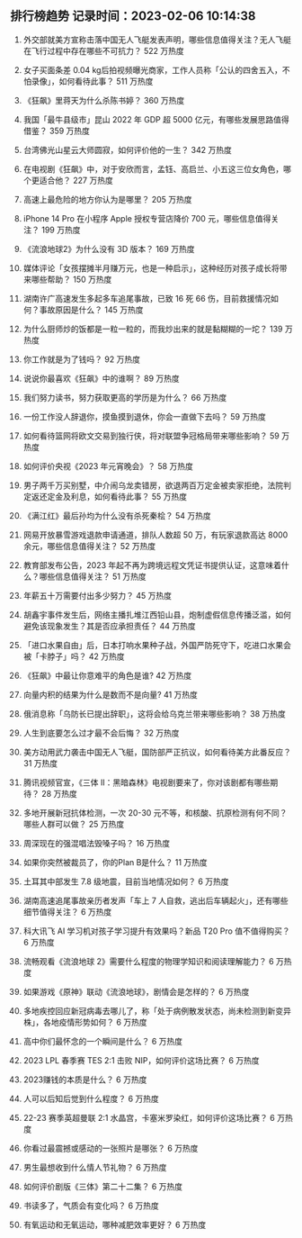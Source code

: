 
## 排行榜趋势 记录时间：2023-02-06 10:14:38
  
  1. 外交部就美方宣称击落中国无人飞艇发表声明，哪些信息值得关注？无人飞艇在飞行过程中存在哪些不可抗力？ 522 万热度
    
  2. 女子买面条差 0.04 kg后拍视频曝光商家，工作人员称「公认的四舍五入，不怕录像」，如何看待此事？ 511 万热度
    
  3. 《狂飙》里蒋天为什么杀陈书婷？ 360 万热度
    
  4. 我国「最牛县级市」昆山 2022 年 GDP 超 5000 亿元，有哪些发展思路值得借鉴？ 359 万热度
    
  5. 台湾佛光山星云大师圆寂，如何评价他的一生？ 342 万热度
    
  6. 在电视剧《狂飙》中，对于安欣而言，孟钰、高启兰、小五这三位女角色，哪个更适合他？ 227 万热度
    
  7. 高速上最危险的地方你认为是哪里？ 205 万热度
    
  8. iPhone 14 Pro 在小程序 Apple 授权专营店降价 700 元，哪些信息值得关注？ 199 万热度
    
  9. 《流浪地球2》为什么没有 3D 版本？ 169 万热度
    
  10. 媒体评论「女孩摆摊半月赚万元，也是一种启示」，这种经历对孩子成长将带来哪些帮助？ 150 万热度
    
  11. 湖南许广高速发生多起多车追尾事故，已致 16 死 66 伤，目前救援情况如何？事故原因是什么？ 145 万热度
    
  12. 为什么厨师炒的饭都是一粒一粒的，而我炒出来的就是黏糊糊的一坨？ 139 万热度
    
  13. 你工作就是为了钱吗？ 92 万热度
    
  14. 说说你最喜欢《狂飙》中的谁啊？ 89 万热度
    
  15. 我们努力读书，努力获取更高的学历是为什么？ 66 万热度
    
  16. 一份工作没人辞退你，摸鱼摸到退休，你会一直做下去吗？ 59 万热度
    
  17. 如何看待篮网将欧文交易到独行侠，将对联盟争冠格局带来哪些影响？ 59 万热度
    
  18. 如何评价央视《2023 年元宵晚会》？ 58 万热度
    
  19. 男子两千万买别墅，中介闹乌龙卖错房，欲退两百万定金被卖家拒绝，法院判定返还定金及利息，如何看待此事？ 55 万热度
    
  20. 《满江红》最后孙均为什么没有杀死秦桧？ 54 万热度
    
  21. 网易开放暴雪游戏退款申请通道，排队人数超 50 万，有玩家退款高达 8000 余元，哪些信息值得关注？ 52 万热度
    
  22. 教育部发布公告，2023 年起不再为跨境远程文凭证书提供认证，这意味着什么？哪些信息值得关注？ 51 万热度
    
  23. 年薪五十万需要付出多少努力？ 45 万热度
    
  24. 胡鑫宇事件发生后，网络主播扎堆江西铅山县，炮制虚假信息传播泛滥，如何避免该现象发生？其是否应承担责任？ 44 万热度
    
  25. 「进口水果自由」后，日本打响水果种子战，外国严防死守下，吃进口水果会被「卡脖子」吗？ 42 万热度
    
  26. 《狂飙》中最让你意难平的角色是谁? 42 万热度
    
  27. 向量内积的结果为什么是数而不是向量? 41 万热度
    
  28. 俄消息称「乌防长已提出辞职」，这将会给乌克兰带来哪些影响？ 38 万热度
    
  29. 人生到底要怎么过才最不会后悔？ 32 万热度
    
  30. 美方动用武力袭击中国无人飞艇，国防部严正抗议，如何看待美方此番反应？ 31 万热度
    
  31. 腾讯视频官宣，《三体 II：黑暗森林》电视剧要来了，你对该剧都有哪些期待？ 28 万热度
    
  32. 多地开展新冠抗体检测，一次 20-30 元不等，和核酸、抗原检测有何不同？哪些人群可以做？ 25 万热度
    
  33. 周深现在的强混唱法毁嗓子吗？ 16 万热度
    
  34. 如果你突然被裁员了，你的Plan B是什么？ 11 万热度
    
  35. 土耳其中部发生 7.8 级地震，目前当地情况如何？ 6 万热度
    
  36. 湖南高速追尾事故亲历者发声「车上 7 人自救，逃出后车辆起火」，还有哪些细节值得关注？ 6 万热度
    
  37. 科大讯飞 AI 学习机对孩子学习提升有效果吗？新品 T20 Pro 值不值得购买？ 6 万热度
    
  38. 流畅观看《流浪地球 2》需要什么程度的物理学知识和阅读理解能力？ 6 万热度
    
  39. 如果游戏《原神》联动《流浪地球》，剧情会是怎样的？ 6 万热度
    
  40. 多地疾控回应新冠病毒去哪儿了，称「处于病例散发状态，尚未检测到新变异株」，各地疫情形势如何？ 6 万热度
    
  41. 高中你们最怀念的一个瞬间是什么？ 6 万热度
    
  42. 2023 LPL 春季赛 TES 2:1 击败 NIP，如何评价这场比赛？ 6 万热度
    
  43. 2023赚钱的本质是什么？ 6 万热度
    
  44. 人可以后知后觉到什么程度？ 6 万热度
    
  45. 22-23 赛季英超曼联 2:1 水晶宫，卡塞米罗染红，如何评价这场比赛？ 6 万热度
    
  46. 你看过最震撼或感动的一张照片是哪张？ 6 万热度
    
  47. 男生最想收到什么情人节礼物？ 6 万热度
    
  48. 如何评价剧版《三体》第二十二集？ 6 万热度
    
  49. 书读多了，气质会有变化吗？ 6 万热度
    
  50. 有氧运动和无氧运动，哪种减肥效率更好？ 6 万热度
    